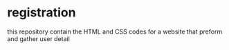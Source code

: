 # registration
this repository contain the HTML and CSS codes for a website that preform and gather user detail
